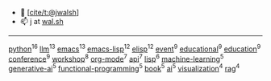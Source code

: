 -   👋 [[cite/t:@jwalsh](https://github.com/jwalsh)]
-   📫 j at [wal.sh](https://wal.sh)

---

[python](https://github.com/search?q=topic%3Apython&type=repositories)<sup>16</sup>
[llm](https://github.com/search?q=topic%3Allm&type=repositories)<sup>13</sup>
[emacs](https://github.com/search?q=topic%3Aemacs&type=repositories)<sup>13</sup>
[emacs-lisp](https://github.com/search?q=topic%3Aemacs-lisp&type=repositories)<sup>12</sup>
[elisp](https://github.com/search?q=topic%3Aelisp&type=repositories)<sup>12</sup>
[event](https://github.com/search?q=topic%3Aevent&type=repositories)<sup>9</sup>
[educational](https://github.com/search?q=topic%3Aeducational&type=repositories)<sup>9</sup>
[education](https://github.com/search?q=topic%3Aeducation&type=repositories)<sup>9</sup>
[conference](https://github.com/search?q=topic%3Aconference&type=repositories)<sup>9</sup>
[workshop](https://github.com/search?q=topic%3Aworkshop&type=repositories)<sup>8</sup>
[org-mode](https://github.com/search?q=topic%3Aorg-mode&type=repositories)<sup>7</sup>
[api](https://github.com/search?q=topic%3Aapi&type=repositories)<sup>7</sup>
[lisp](https://github.com/search?q=topic%3Alisp&type=repositories)<sup>6</sup>
[machine-learning](https://github.com/search?q=topic%3Amachine-learning&type=repositories)<sup>5</sup>
[generative-ai](https://github.com/search?q=topic%3Agenerative-ai&type=repositories)<sup>5</sup>
[functional-programming](https://github.com/search?q=topic%3Afunctional-programming&type=repositories)<sup>5</sup>
[book](https://github.com/search?q=topic%3Abook&type=repositories)<sup>5</sup>
[ai](https://github.com/search?q=topic%3Aai&type=repositories)<sup>5</sup>
[visualization](https://github.com/search?q=topic%3Avisualization&type=repositories)<sup>4</sup>
[rag](https://github.com/search?q=topic%3Arag&type=repositories)<sup>4</sup>


